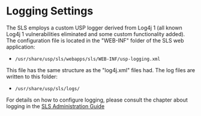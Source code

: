 # Logging Settings

The SLS employs a custom USP logger derived from Log4j 1 (all known Log4j 1 vulnerabilities eliminated and some custom
functionality added). The configuration file is located in the "WEB-INF" folder of the SLS web application:

- ```/usr/share/usp/sls/webapps/sls/WEB-INF/usp-logging.xml```

This file has the same structure as the "log4j.xml" files had.  The log files are written to this folder:

- ```/usr/share/usp/sls/logs/```

For details on how to configure logging, please consult the chapter about logging in the 
[SLS Administration Guide](files/%SLS_VERSION%/html-admin-guide/sls-adminguide.html#x19283_Heading1Tarsec_Logging)

